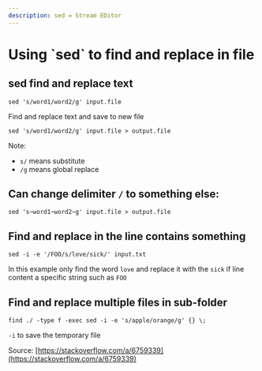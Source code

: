 ```yaml
---
description: sed = Stream EDitor
---
```


# Using \`sed\` to find and replace in file

## sed find and replace text

```
sed 's/word1/word2/g' input.file
```

Find and replace text and save to new file

```
sed 's/word1/word2/g' input.file > output.file
```

Note: 

* `s/` means substitute
* `/g` means global replace

## Can change delimiter `/` to something else:

```
sed 's~word1~word2~g' input.file > output.file
```

## Find and replace in the line contains something

```
sed -i -e '/FOO/s/love/sick/' input.txt
```

In this example only find the word `love` and replace it with the `sick` if line content a specific string such as `FOO`

## Find and replace multiple files in sub-folder

```
find ./ -type f -exec sed -i -e 's/apple/orange/g' {} \;
```

`-i`  to save the temporary file

Source: [https://stackoverflow.com/a/6759339](https://stackoverflow.com/a/6759339)
